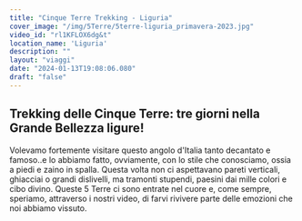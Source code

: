 ```yaml
---
title: "Cinque Terre Trekking - Liguria"
cover_image: "/img/5Terre/5terre-liguria_primavera-2023.jpg"
video_id: "rl1KFLOX6dg&t"
location_name: 'Liguria'
description: ""
layout: "viaggi"
date: "2024-01-13T19:08:06.080"
draft: "false"
---
```


## Trekking delle Cinque Terre: tre giorni nella Grande Bellezza ligure!

Volevamo fortemente visitare questo angolo d'Italia tanto decantato e famoso..e lo abbiamo fatto, ovviamente, con lo stile che conosciamo, ossia a piedi e zaino in spalla.
Questa volta non ci aspettavano pareti verticali, ghiacciai o grandi dislivelli, ma tramonti stupendi, paesini dai mille colori e cibo divino.
Queste 5 Terre ci sono entrate nel cuore e, come sempre, speriamo, attraverso i nostri video, di farvi rivivere parte delle emozioni che noi abbiamo vissuto.
